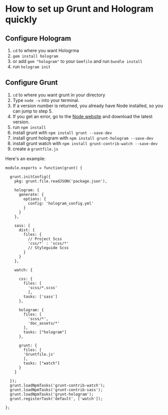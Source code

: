 # How to set up Grunt and Hologram quickly

## Configure Hologram

1. `cd` to where you want Hologrma
2. `gem install hologram`
3. or add `gem "hologram"` to your `Gemfile` and run `bundle install`
4. run `hologram init`

## Configure Grunt

1. `cd` to where you want grunt in your directory
2. Type `node -v` into your terminal.
3. If a version number is returned, you already have Node installed, so you can jump to step 5.
4. If you get an error, go to the [Node website](http://nodejs.org/) and download the latest version.
5. run `npm install`
6. install grunt with `npm install grunt --save-dev`
7. install grunt hologram with `npm install grunt-hologram --save-dev`
8. install grunt watch with `npm install grunt-contrib-watch --save-dev`
9. create a `gruntfile.js`

Here's an example:

```
module.exports = function(grunt) {

  grunt.initConfig({
    pkg: grunt.file.readJSON('package.json'),

    hologram: {
      generate: {
        options: {
          config: 'hologram_config.yml'
        }
      }
    },

    sass: {
      dist: {
        files: {
          // Project Scss
          'css/*' : 'scss/*'
          // Styleguide Scss
        }
      }
    },

    watch: {

      css: {
        files: [
          'scss/*.scss'
          ],
        tasks: ['sass']
      },

      hologram: {
        files: [
          'scss/*',
          'doc_assets/*'
        ],
        tasks: ["hologram"]
      },

      grunt: {
        files: [
        'Gruntfile.js'
        ],
        tasks: ["watch"]
      }
    }

  });
  grunt.loadNpmTasks('grunt-contrib-watch');
  grunt.loadNpmTasks('grunt-contrib-sass');
  grunt.loadNpmTasks('grunt-hologram');
  grunt.registerTask('default', ['watch']);

};
```
